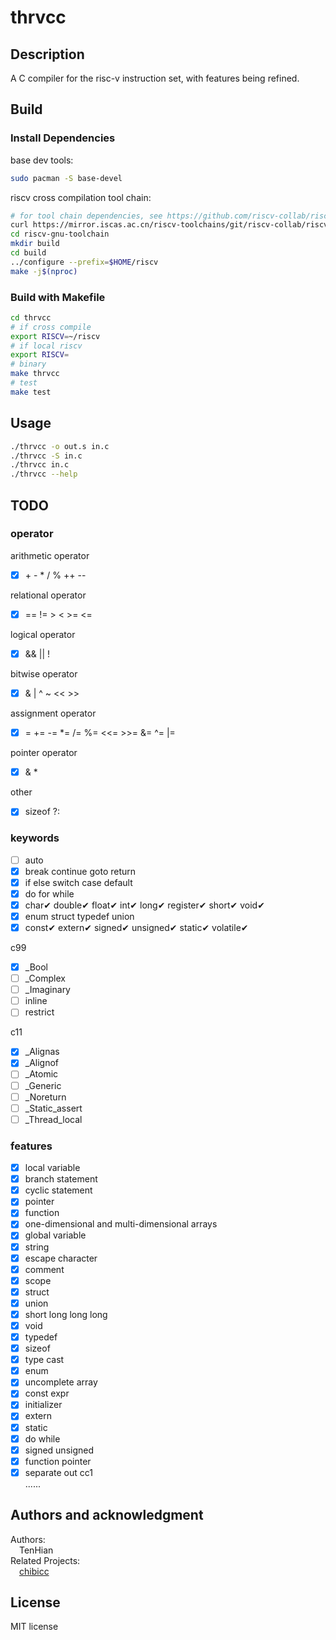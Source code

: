 # thrvcc

## Description

A C compiler for the risc-v instruction set, with features being refined.

## Build

### Install Dependencies

base dev tools:

```bash
sudo pacman -S base-devel
```

riscv cross compilation tool chain:

```bash
# for tool chain dependencies, see https://github.com/riscv-collab/riscv-gnu-toolchain#prerequisites
curl https://mirror.iscas.ac.cn/riscv-toolchains/git/riscv-collab/riscv-gnu-toolchain.sh | bash
cd riscv-gnu-toolchain
mkdir build
cd build
../configure --prefix=$HOME/riscv
make -j$(nproc)
```

### Build with Makefile

```bash
cd thrvcc
# if cross compile
export RISCV=~/riscv
# if local riscv
export RISCV=
# binary
make thrvcc
# test
make test
```

## Usage

```bash
./thrvcc -o out.s in.c
./thrvcc -S in.c
./thrvcc in.c
./thrvcc --help
```

## TODO

### operator

arithmetic operator  

- [x] \+ - * / % ++ --  

relational operator

- [x] == != > < >= <=

logical operator

- [x] && || !

bitwise operator

- [x] & | ^ ~ << >>

assignment operator

- [x] = += -= *= /= %= <<= >>= &= ^= |=

pointer operator

- [x] & *

other

- [x] sizeof ?:

### keywords

- [ ] auto
- [x] break continue goto return
- [x] if else switch case default
- [x] do for while
- [x] char✔ double✔ float✔ int✔ long✔ register✔ short✔ void✔
- [x] enum struct typedef union
- [x] const✔ extern✔ signed✔ unsigned✔ static✔ volatile✔

c99

- [x] _Bool
- [ ] _Complex
- [ ] _Imaginary
- [ ] inline
- [ ] restrict

c11

- [x] _Alignas
- [x] _Alignof
- [ ] _Atomic
- [ ] _Generic
- [ ] _Noreturn
- [ ] _Static_assert
- [ ] _Thread_local

### features

- [x] local variable
- [x] branch statement
- [x] cyclic statement
- [x] pointer
- [x] function
- [x] one-dimensional and multi-dimensional arrays
- [x] global variable
- [x] string
- [x] escape character
- [x] comment
- [x] scope
- [x] struct
- [x] union
- [x] short long   long long
- [x] void
- [x] typedef
- [x] sizeof
- [x] type cast
- [x] enum
- [x] uncomplete array
- [x] const expr
- [x] initializer
- [x] extern
- [x] static
- [x] do while
- [x] signed unsigned
- [x] function pointer
- [x] separate out cc1  
  ......

## Authors and acknowledgment

Authors:  
&ensp;&ensp;TenHian  
Related Projects:  
&ensp;&ensp;[chibicc](https://github.com/rui314/chibicc) 

## License

MIT license